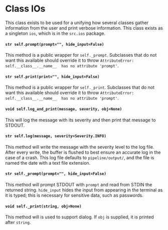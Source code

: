 # Class IOs

This class exists to be used for a unifying how several classes gather
information from the user and print verbose information. This class exists as a
singleton `ios`, which is in the `src.ios` package.

#### `str self.prompt(prompt="", hide_input=False)`

This method is a public wrapper for `self._prompt`. Subclasses that do not want
this available should override it to throw `AttributeError:
self.__class__.__name__  has no attribute 'prompt'`.

#### `str self.print(print="", hide_input=False)`

This method is a public wrapper for `self._print`. Subclasses that do not want
this available should override it to throw `AttributeError:
self.__class__.__name__  has no attribute 'prompt'`.

#### `void self.log_and_print(message, severity, obj=None)`

This will log the message with its severity and then print that message to
STDOUT.

#### `str self.log(message, severity=Severity.INFO)`

This method will write the message with the severity level to the log file.
After every write, the buffer is flushed to best ensure an accurate log in the
case of a crash. This log file defaults to `pipeline/output/`, and the file is
named the date with a text file extension.

#### `str self._prompt(prompt="", hide_input=False)`

This method will prompt STDOUT with `prompt` and read from STDIN the returned
string. `hide_input` hides the input from appearing in the terminal as it is
typed; this is necessary for sensitive data, such as passwords.

#### `void self._print(string, obj=None)`

This method will is used to support dialog. If `obj` is supplied, it is printed
after `string`.
